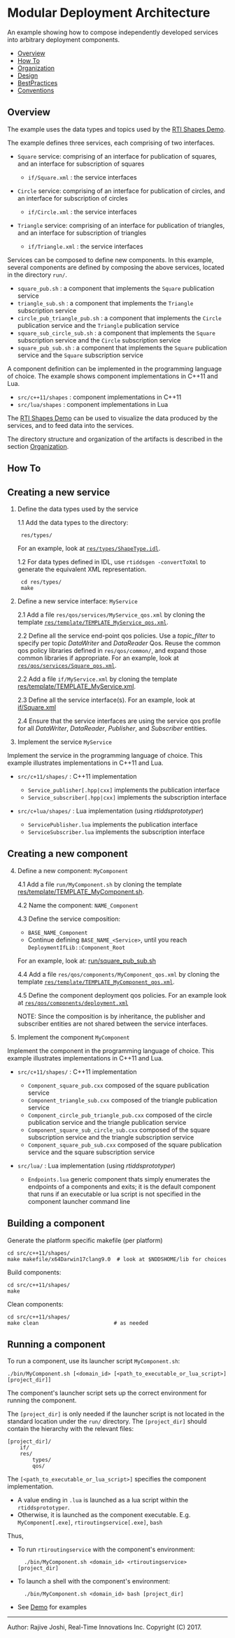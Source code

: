 # Modular Deployment Architecture

An example showing how to compose independently developed services into 
arbitrary deployment components.

- [Overview](#overview)
- [How To](#how-to)
- [Organization](./doc/Organization.md)
- [Design](./doc/Design.md)
- [BestPractices](./doc/BestPractices.md)
- [Conventions](./doc/Conventions.md)


## Overview

The example uses the data types and topics used by the 
[RTI Shapes Demo](https://www.rti.com/downloads/shapes-demo). 

The example defines three services, each comprising of two interfaces. 

- `Square` service: comprising of an interface for publication of squares, and 
  an interface for subscription of squares
  - `if/Square.xml` : the service interfaces

- `Circle` service: comprising of an interface for publication of circles, and 
  an interface for subscription of circles
  - `if/Circle.xml` : the service interfaces
    
- `Triangle` service: comprising of an interface for publication of triangles, 
  and an interface for subscription of triangles
  - `if/Triangle.xml` : the service interfaces


Services can be composed to define new components. In this example, several 
components are defined by composing the above services, located in the 
directory `run/`.

- `square_pub.sh` : a component that implements the `Square` publication service
- `triangle_sub.sh` : a component that implements the `Triangle` subscription service
- `circle_pub_triangle_pub.sh` : a component that implements the `Circle` 
	publication service and the `Triangle` publication service
- `square_sub_circle_sub.sh` : a component that implements the `Square` subscription 
	service and the `Circle` subscription service 
- `square_pub_sub.sh` : a component that implements the `Square` publication 
	service and the `Square` subscription service

A component definition can be implemented in the programming language of 
choice. The example shows component implementations in C++11 and Lua.

- `src/c++11/shapes` : component implementations in C++11
- `src/lua/shapes` : component implementations in Lua

The [RTI Shapes Demo](https://www.rti.com/downloads/shapes-demo) can be used 
to visualize the data produced by the services, and to feed data into the 
services.

The directory structure and organization of the artifacts is described in the 
section [Organization](./doc/Organization.md).


## How To

## Creating a new service 

1. Define the data types used by the service

   1.1 Add the data types to the directory:

		res/types/

   For an example, look 
   at [`res/types/ShapeType.idl`](./res/types/ShapeType.idl).

   1.2 For data types defined in IDL, use `rtiddsgen -convertToXml` to generate
       the equivalent XML representation.

		cd res/types/
		make  
	
2. Define a new service interface: `MyService`
  
   2.1 Add a file `res/qos/services/MyService_qos.xml` by cloning the template
   [`res/template/TEMPLATE_MyService_qos.xml`](./res/template/TEMPLATE_MyService_qos.xml).
   
   2.2 Define all the service end-point qos policies. Use a *topic_filter* to 
   specify per topic *DataWriter* and *DataReader* Qos. Reuse the common qos 
   policy libraries defined in `res/qos/common/`, and expand those common 
   libraries if appropriate. For an example, look at 
   [`res/qos/services/Square_qos.xml`](./res/qos/services/Square_qos.xml).
       
   2.2 Add a file `if/MyService.xml` by cloning the template
   [res/template/TEMPLATE_MyService.xml](./res/template/TEMPLATE_MyService.xml).
   
   2.3 Define all the service interface(s).
   For an example, look at [if/Square.xml](./if/Square.xml) 

   2.4 Ensure that the service interfaces are using the service qos profile
   for all *DataWriter*, *DataReader*, *Publisher*, and *Subscriber* entities. 
 
 
3. Implement the service `MyService`
 
  Implement the service in the programming language of choice. This example 
  illustrates implementations in C++11 and Lua. 
 
  - `src/c+11/shapes/` : C++11 implementation
 
     - `Service_publisher[.hpp|cxx]` implements the publication interface
     - `Service_subscriber[.hpp|cxx]` implements the subscription interface
     
  - `src/c+lua/shapes/` : Lua implementation (using *rtiddsprototyper*)
  
      - `ServicePublisher.lua` implements the publication interface
      - `ServiceSubscriber.lua` implements the subscription interface
 
 
## Creating a new component
 
4. Define a new component: `MyComponent`

   4.1 Add a file `run/MyComponent.sh` by cloning the template
   [res/template/TEMPLATE_MyComponent.sh](./res/template/TEMPLATE_MyComponent.sh).
   
   4.2 Name the component: `NAME_Component`
      
   4.3 Define the service composition: 
   - `BASE_NAME_Component`
   - Continue defining `BASE_NAME_<Service>`, until you reach `DeploymentIfLib::Component_Root`
   
   For an example, look at: 
   [run/square\_pub\_sub.sh](./bin/square_pub_sub.sh)
     
   4.4 Add a file `res/qos/components/MyComponent_qos.xml` by cloning the template
   [`res/template/TEMPLATE_MyComponent_qos.xml`](./res/template/TEMPLATE_MyComponent_qos.xml).
   
   4.5 Define the component deployment qos policies. For an example
   look at [`res/qos/components/deployment.xml`](./res/qos/components/deployment.xml)

    NOTE: Since the composition is by inheritance, the publisher and subscriber entities are not 
    shared between the service interfaces. 
    

5. Implement the component `MyComponent` 

  Implement the component in the programming language of choice. This example 
  illustrates implementations in C++11 and Lua. 
 
  - `src/c+11/shapes/` : C++11 implementation
 
     - `Component_square_pub.cxx` composed of the square publication service
     - `Component_triangle_sub.cxx` composed of the triangle publication service
     - `Component_circle_pub_triangle_pub.cxx` composed of the circle publication service 
     and the triangle publication service
     - `Component_square_sub_circle_sub.cxx` composed of the square subscription
     service and the triangle subscription service
     - `Component_square_pub_sub.cxx` composed of the square publication service and the 
     square subscription service

		
  - `src/lua/` : Lua implementation (using *rtiddsprototyper*)
 
     - `Endpoints.lua` generic component thats simply enumerates the endpoints
       of a components and exits; it is the default component that runs 
       if an executable or lua script is not specified in the component
       launcher command line


## Building a component

Generate the platform specific makefile (per platform)

	cd src/c++11/shapes/
	make makefile/x64Darwin17clang9.0  # look at $NDDSHOME/lib for choices
	  
Build components:
	
	cd src/c++11/shapes/
	make

Clean components:

	cd src/c++11/shapes/
	make clean                        # as needed

## Running a component

To run a component, use its launcher script `MyComponent.sh`:

	./bin/MyComponent.sh [<domain_id> [<path_to_executable_or_lua_script>] [project_dir]]

The component's launcher script sets up the correct environment for running
the component.  

The `[project_dir]` is only needed if the launcher script is
not located in the standard location under the `run/` directory. The 
`[project_dir]` should contain the hierarchy with the relevant files:

	[project_dir]/
		if/
		res/
			types/
			qos/

The `[<path_to_executable_or_lua_script>]` specifies the component implementation.

- A value ending in `.lua` is launched as a lua script
  within the `rtiddsprototyper`. 
- Otherwise, it is launched as the component executable. E.g. `MyComponent[.exe]`, 
`rtiroutingservice[.exe]`, `bash`

Thus, 

- To run `rtiroutingservice` with the component's environment:

		./bin/MyComponent.sh <domain_id> <rtiroutingservice> [project_dir]

- To launch a shell with the component's environment:

	  	./bin/MyComponent.sh <domain_id> bash [project_dir]

- See [Demo](./doc/Demo.md) for examples
 
---
Author: Rajive Joshi, Real-Time Innovations Inc. Copyright (C) 2017.
 